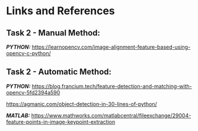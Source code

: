 # Links and References
## Task 2 - Manual Method:

***PYTHON:***
https://learnopencv.com/image-alignment-feature-based-using-opencv-c-python/


## Task 2 - Automatic Method:

***PYTHON:***
https://blog.francium.tech/feature-detection-and-matching-with-opencv-5fd2394a590

https://agmanic.com/object-detection-in-30-lines-of-python/


***MATLAB:***
https://www.mathworks.com/matlabcentral/fileexchange/29004-feature-points-in-image-keypoint-extraction

